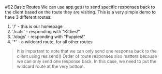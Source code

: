 #02 Basic Routes
We can use app.get() to send specific responses back to the client based on the route they are visiting. 
This is a very simple demo to have 3 different routes: 
1. '/' - this is our homepage
2. '/cats' - responding with "Kitties!"
3. '/dogs' - responding with "Puppies!"
4. '*' - a wildcard route, for all other routes

>It is important to note that we can only send one response back to the client using res.send()
>Order of route responses also matters because we can only send one response back. In this case, we need to put the wildcard route at the very bottom.